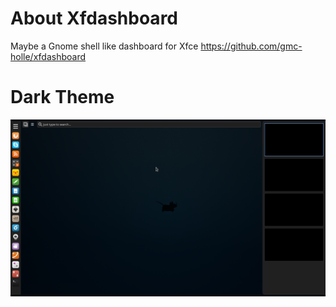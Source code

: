 About Xfdashboard
==================
Maybe a Gnome shell like dashboard for Xfce
https://github.com/gmc-holle/xfdashboard

Dark Theme
===========

![alt tag](https://github.com/lacios/xfdashboard-themes/blob/master/screenshots/dark-theme.png)
